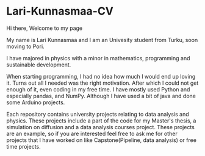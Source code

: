 # Lari-Kunnasmaa-CV

Hi there,
Welcome to my page

My name is Lari Kunnasmaa and I am an Univesity student from Turku, soon moving to Pori.

I have majored in physics with a minor in mathematics, programming and sustainable development. 

When starting programming, I had no idea how much I would end up loving it. Turns out all I needed was the right motivation. After which I could not get enough of it, even coding in my free time. I have mostly used Python and especially pandas, and NumPy. Although I have used a bit of java and done some Arduino projects.  

Each repository contains university projects relating to data analysis and physics. These projects include a part of the code for my Master's thesis, a simulation on diffusion and a data analysis courses project. These projects are an example, so if you are interested feel free to ask me for other projects that I have worked on like Capstone(Pipeline, data analysis) or free time projects.  





 



